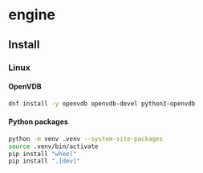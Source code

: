 # engine

## Install

### Linux

#### OpenVDB

``` sh
dnf install -y openvdb openvdb-devel python3-openvdb
```

#### Python packages

``` sh
python -m venv .venv --system-site-packages
source .venv/bin/activate
pip install "wheel"
pip install ".[dev]"
```
